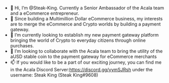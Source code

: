 - 👋 Hi, I’m @Steak-King. Currently a Senior Ambassador of the Acala team and a eCommerce entrepreneur.
- 👀 Since building a Multimillion Dollar eCommerce business, my interests are to merge the eCommerce and Crypto worlds by building a payment gateway.
- 🌱 I’m currently looking to establish my new payment gateway platform bringing the world of Crypto to everyday citizens through online purchases.
- 💞️ I’m looking to collaborate with the Acala team to bring the utility of the aUSD stable coin to the payment gateway for eCommerce merchants
- 📫 If you would like to be a part of our exciting journey, you can find me in the Acala Discord Server:https://discord.gg/yymSJRsh under the username: Steak King (Steak King#9608)
